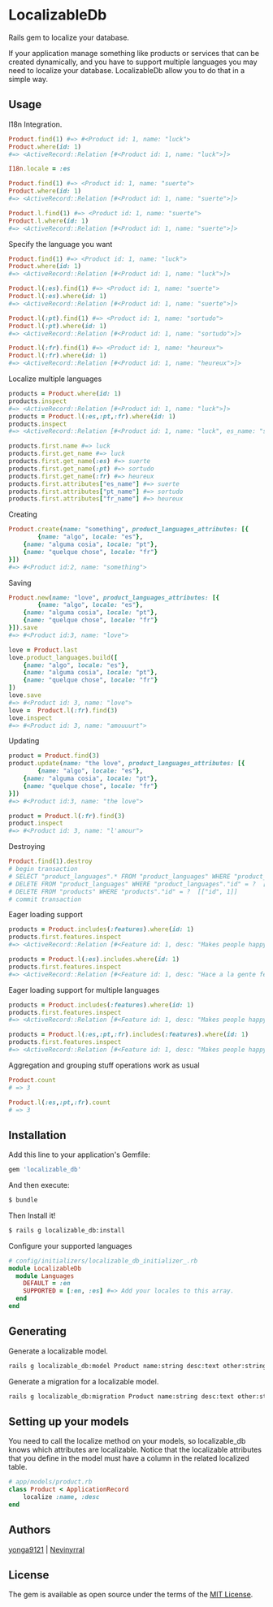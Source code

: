 # LocalizableDb
Rails gem to localize your database.

If your application manage something like products or services that can be created dynamically, and you have to support multiple languages you may need to localize your database. LocalizableDb allow you to do that in a simple way.

## Usage

I18n Integration.
````ruby
Product.find(1) #=> #<Product id: 1, name: "luck">
Product.where(id: 1)
#=> <ActiveRecord::Relation [#<Product id: 1, name: "luck">]>

I18n.locale = :es

Product.find(1) #=> <Product id: 1, name: "suerte">
Product.where(id: 1)
#=> <ActiveRecord::Relation [#<Product id: 1, name: "suerte">]>

Product.l.find(1) #=> <Product id: 1, name: "suerte">
Product.l.where(id: 1)
#=> <ActiveRecord::Relation [#<Product id: 1, name: "suerte">]>

````
Specify the language you want

````ruby
Product.find(1) #=> <Product id: 1, name: "luck">
Product.where(id: 1)
#=> <ActiveRecord::Relation [#<Product id: 1, name: "luck">]>

Product.l(:es).find(1) #=> <Product id: 1, name: "suerte">
Product.l(:es).where(id: 1)
#=> <ActiveRecord::Relation [#<Product id: 1, name: "suerte">]>

Product.l(:pt).find(1) #=> <Product id: 1, name: "sortudo">
Product.l(:pt).where(id: 1)
#=> <ActiveRecord::Relation [#<Product id: 1, name: "sortudo">]>

Product.l(:fr).find(1) #=> <Product id: 1, name: "heureux">
Product.l(:fr).where(id: 1)
#=> <ActiveRecord::Relation [#<Product id: 1, name: "heureux">]>
````
Localize multiple languages
````ruby
products = Product.where(id: 1)
products.inspect
#=> <ActiveRecord::Relation [#<Product id: 1, name: "luck">]>
products = Product.l(:es,:pt,:fr).where(id: 1)
products.inspect
#=> <ActiveRecord::Relation [#<Product id: 1, name: "luck", es_name: "suerte", pt_name: "sortudo", fr_name: "heureux">]>

products.first.name #=> luck
products.first.get_name #=> luck
products.first.get_name(:es) #=> suerte
products.first.get_name(:pt) #=> sortudo
products.first.get_name(:fr) #=> heureux
products.first.attributes["es_name"] #=> suerte
products.first.attributes["pt_name"] #=> sortudo
products.first.attributes["fr_name"] #=> heureux
````
Creating
````ruby
Product.create(name: "something", product_languages_attributes: [{
		{name: "algo", locale: "es"},
    {name: "alguma cosia", locale: "pt"},
    {name: "quelque chose", locale: "fr"}
}])
#=> #<Product id:2, name: "something">
````
Saving
````ruby
Product.new(name: "love", product_languages_attributes: [{
		{name: "algo", locale: "es"},
    {name: "alguma cosia", locale: "pt"},
    {name: "quelque chose", locale: "fr"}
}]).save
#=> #<Product id:3, name: "love">

love = Product.last
love.product_languages.build([
	{name: "algo", locale: "es"},
	{name: "alguma cosia", locale: "pt"},
	{name: "quelque chose", locale: "fr"}
])
love.save
#=> #<Product id: 3, name: "love">
love =  Product.l(:fr).find(3)
love.inspect
#=> #<Product id: 3, name: "amouuurt">
````
Updating
````ruby
product = Product.find(3)
product.update(name: "the love", product_languages_attributes: [{
		{name: "algo", locale: "es"},
    {name: "alguma cosia", locale: "pt"},
    {name: "quelque chose", locale: "fr"}
}])
#=> #<Product id:3, name: "the love">

product = Product.l(:fr).find(3)
product.inspect
#=> #<Product id: 3, name: "l'amour">
````
Destroying
````ruby
Product.find(1).destroy
# begin transaction
# SELECT "product_languages".* FROM "product_languages" WHERE "product_languages"."localizable_object_id" = ?  [["localizable_object_id", 1]]
# DELETE FROM "product_languages" WHERE "product_languages"."id" = ?  [["id", 1]]
# DELETE FROM "products" WHERE "products"."id" = ?  [["id", 1]]
# commit transaction
````
Eager loading support
````ruby
products = Product.includes(:features).where(id: 1)
products.first.features.inspect
#=> <ActiveRecord::Relation [#<Feature id: 1, desc: "Makes people happy">]>

products = Product.l(:es).includes.where(id: 1)
products.first.features.inspect
#=> <ActiveRecord::Relation [#<Feature id: 1, desc: "Hace a la gente feliz">]>
````
Eager loading support for multiple languages
````ruby
products = Product.includes(:features).where(id: 1)
products.first.features.inspect
#=> <ActiveRecord::Relation [#<Feature id: 1, desc: "Makes people happy">]>

products = Product.l(:es,:pt,:fr).includes(:features).where(id: 1)
products.first.features.inspect
#=> <ActiveRecord::Relation [#<Feature id: 1, desc: "Makes people happy", es_desc: "Hace a la gente feliz", pt_desc: "Faz as pessoas felizes", fr_desc: "Rend les gens heureux">]>
````
Aggregation and grouping stuff operations work as usual
````ruby
Product.count
# => 3

Product.l(:es,:pt,:fr).count
# => 3
````
## Installation
Add this line to your application's Gemfile:
```ruby
gem 'localizable_db'
```

And then execute:
```bash
$ bundle
```

Then Install it!
````bash
$ rails g localizable_db:install
````

Configure your supported languages
````ruby
# config/initializers/localizable_db_initializer_.rb
module LocalizableDb
  module Languages
    DEFAULT = :en
    SUPPORTED = [:en, :es] #=> Add your locales to this array.
  end
end
````

## Generating
Generate a localizable model.
````bash
rails g localizable_db:model Product name:string desc:text other:string
````

Generate a migration for a localizable model.
````bash
rails g localizable_db:migration Product name:string desc:text other:string
````


## Setting up your models
You need to call the localize method on your models, so localizable_db knows which attributes are localizable. Notice that the localizable attributes that you define in the model must have a column in the related localized table.

````ruby
# app/models/product.rb
class Product < ApplicationRecord
	localize :name, :desc
end
````

## Authors
[yonga9121](https://github.com/yonga9121) |
[Nevinyrral](http://github.com/Nevinyrral)


## License
The gem is available as open source under the terms of the [MIT License](http://opensource.org/licenses/MIT).
